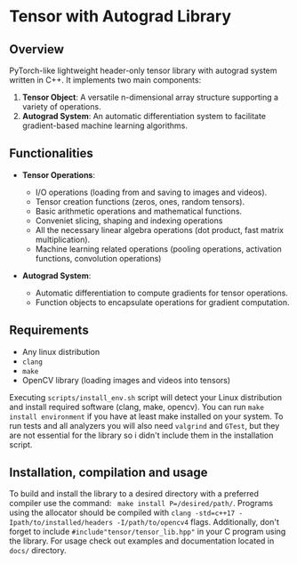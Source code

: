 # Tensor with Autograd Library
## Overview
PyTorch-like lightweight header-only tensor library with autograd system written in C++. It implements two main components:
1. **Tensor Object**: A versatile n-dimensional array structure supporting a variety of operations.
2. **Autograd System**: An automatic differentiation system to facilitate gradient-based machine learning algorithms.

## Functionalities
* **Tensor Operations**:
  - I/O operations (loading from and saving to images and videos).
  - Tensor creation functions (zeros, ones, random tensors).
  - Basic arithmetic operations and mathematical functions.
  - Conveniet slicing, shaping and indexing operations
  - All the necessary linear algebra operations (dot product, fast matrix multiplication).
  - Machine learning related operations (pooling operations, activation functions, convolution operations)

* **Autograd System**:
  - Automatic differentiation to compute gradients for tensor operations.
  - Function objects to encapsulate operations for gradient computation.

## Requirements
* Any linux distribution
* `clang`
* `make`
* OpenCV library (loading images and videos into tensors)

Executing `scripts/install_env.sh` script will detect your Linux distribution and install required software (clang, make, opencv). You can run `make install environment` if you have at least make installed on your system. To run tests and all analyzers you will also need `valgrind` and `GTest`, but they are not essential for the library so i didn't include them in the installation script.

## Installation, compilation and usage

To build and install the library to a desired directory with a preferred compiler use the command: ``` make install P=/desired/path/```. Programs using the allocator should be compiled with `clang -std=c++17 -Ipath/to/installed/headers -I/path/to/opencv4` flags. Additionally, don't forget to include `#include"tensor/tensor_lib.hpp"` in your C program using the library. For usage check out examples and documentation located in `docs/` directory.
